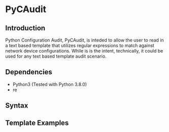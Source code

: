 # PyCAudit

## Introduction
Python Configuration Audit, PyCAudit, is inteded to allow the user to read in a text based template that utilizes regular expressions to match against network device configurations.  While is is the intent, technically, it could be used for any text based template audit scenario.

## Dependencies
* Python3 (Tested with Python 3.8.0)
* re

## Syntax
<TBD>
  
## Template Examples
<TBD>
